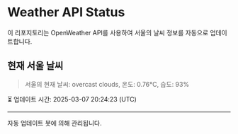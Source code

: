 
# Weather API Status

이 리포지토리는 OpenWeather API를 사용하여 서울의 날씨 정보를 자동으로 업데이트합니다.

## 현재 서울 날씨
> 서울의 현재 날씨: overcast clouds, 온도: 0.76°C, 습도: 93%

⏳ 업데이트 시간: 2025-03-07 20:24:23 (UTC)

---
자동 업데이트 봇에 의해 관리됩니다.
